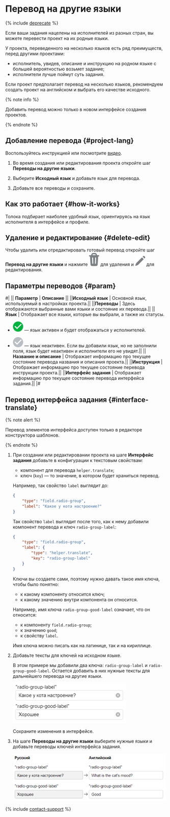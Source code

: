 # Перевод на другие языки

{% include [deprecate](../../_includes/deprecate.md) %}

Если ваши задания нацелены на исполнителей из разных стран, вы можете перевести проект на их родные языки.

У проекта, переведенного на несколько языков есть ряд преимуществ, перед другими проектами:

- исполнитель, увидев, описание и инструкцию на родном языке с большей вероятностью возьмет задание;
- исполнители лучше поймут суть задания.

Если проект предполагает перевод на несколько языков, рекомендуем создать проект на английском и выбрать его качестве исходного.

{% note info %}

Добавить перевод можно только в новом интерфейсе создания проектов.

{% endnote %}

## Добавление перевода {#project-lang}

Воспользуйтесь инструкцией или посмотрите [видео](https://youtu.be/1grLt774P-s?rel=0).

1. Во время создания или редактирования проекта откройте шаг **Переводы на другие языки**.

1. Выберите **Исходный язык** и добавьте язык для перевода.

1. Добавьте все переводы и сохраните.

## Как это работает {#how-it-works}

Толока подбирает наиболее удобный язык, ориентируясь на язык исполнителя в интерфейсе и профиле.

## Удаление и редактирование {#delete-edit}

Чтобы удалить или отредактировать готовый перевод откройте шаг **Перевод на другие языки** и нажмите ![](../_images/other/project-delete-b.svg) для удаления и ![](../_images/other/project-edit-b.svg) для редактирования.

## Параметры переводов {#param}

#|
|| **Параметр** | **Описание** ||
||**Исходный язык** | Основной язык, используемый в настройках проекта.||
||**Переводы** | Здесь отображаются выбранные вами языки и состояние их перевода.||
||**Язык** | Отображает все языки, которые вы выбрали, а также их статусы.

- ![](../_images/other/project-active.svg) — язык активен и будет отображаться у исполнителей.

- ![](../_images/other/project-unactive.svg) — язык неактивен. Если вы добавили язык, но не заполнили поля, язык будет неактивен и исполнители его не увидят.||
||**Название и описание** | Отображает информацию про текущее состояние перевода названия и описания проекта.||
||**Инструкция** | Отображает информацию про текущее состояние перевода инструкции проекта.||
||**Интерфейс задания** | Отображает информацию про текущее состояние перевода интерфейса задания.||
|#

## Перевод интерфейса задания {#interface-translate}

{% note alert %}

Перевод элементов интерфейса доступен только в редакторе конструктора шаблонов.

{% endnote %}

1. При создании или редактировании проекта на шаге **Интерфейс задания** добавьте в конфигурации к текстовым свойствам:

    - компонент для перевода `helper.translate`;
    - ключ (`key`) — то значение, в котором будет храниться перевод.

    Например, так свойство `label` выглядит до:

    ```json
    {
        "type": "field.radio-group",
        "label": "Какое у кота настроение?"
    }
    ```

    Так свойство `label` выглядит после того, как к нему добавили компонент перевода и ключ `radio-group-label`:

    ```json
    {
        "type": "field.radio-group",
        "label": {
            "type": "helper.translate",
            "key": "radio-group-label"
        }
    }
    ```

    Ключи вы создаете сами, поэтому нужно давать такое имя ключа, чтобы было понятно:

    - к какому компоненту относится ключ;
    - к какому значению внутри компонента он относится.

    Например, имя ключа `radio-group-good-label` означает, что он относится:

    - к компоненту `field.radio-group`;
    - к значению `good`;
    - к свойству `label`.

    Имя ключа можно писать как на латинице, так и на кириллице.

1. Добавьте тексты для ключей на исходном языке.

    В этом примере мы добавили два ключа: `radio-group-label` и `radio-group-good-label`. Остается добавить в них нужные тексты для дальнейшего перевода на другие языки.

    ![](../_images/keys-sources.png)

    Сохраните изменения в интерфейсе.

1. На шаге **Переводы на другие языки** выберите нужные языки и добавьте переводы ключей интерфейса задания.

    ![](../_images/keys-translated.png)

{% include [contact-support](../_includes/contact-support.md) %}